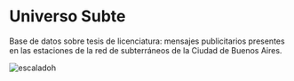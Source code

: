 # Universo Subte
Base de datos sobre tesis de licenciatura: mensajes publicitarios presentes en las estaciones de la red de subterráneos de la Ciudad de Buenos Aires.

![escaladoh](https://user-images.githubusercontent.com/63526272/189772494-fd6dd6b1-dcbb-4b17-bd85-74184d56bac0.png)
